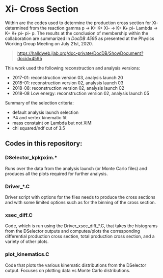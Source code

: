 # Xi- Cross Section

Within are the codes used to determine the production cross section for Xi- determined from the reaction gamma p -> K+ K+ Xi- -> K+ K+ pi- Lambda -> K+ K+ pi- pi- p. The results at the conclusion of membership within the collaboration are summarized in *DocDB 4595* as presented at the Physics Working Group Meeting on July 21st, 2020.
>https://halldweb.jlab.org/doc-private/DocDB/ShowDocument?docid=4595

This work used the following reconstruction and analysis versions: 
- 2017-01: reconstruction version 03, analysis launch 20
- 2018-01: reconstruction version 02, analysis launch 03
- 2018-08: reconstruction version 02, analysis launch 02
- 2018-08 Low energy: reconstruction version 02, analysis launch 05

Summary of the selection criteria:
- default analysis launch selection
- P4 and vertex kinematic fit
- mass constaint on Lambda but not XiM
- chi squared/ndf cut of 3.5 

## Codes in this repository:
### DSelector_kpkpxim.\* 
Runs over the data from the analysis launch (or Monte Carlo files) and produces all the plots required for further analysis. 

### Driver_\*.C
Driver script with options for the files needs to produce the cross sections and with some limited options such as for the binning of the cross section. 

### xsec_diff.C
Code, which is run using the Driver_xsec_diff_\*.C, that takes the histograms from the DSelector outputs and computes/plots the corresponding differential production cross section, total production cross section, and a variety of other plots. 

### plot_kinematics.C
Code that plots the various kinematic distributions from the DSelector output. Focuses on plotting data vs Monte Carlo distributions. 
